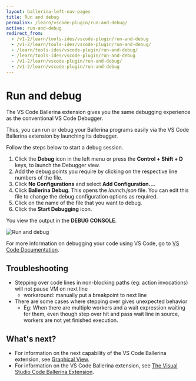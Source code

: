 ```yaml
---
layout: ballerina-left-nav-pages
title: Run and debug
permalink: /learn/vscode-plugin/run-and-debug/
active: run-and-debug
redirect_from:
  - /v1-2/learn/tools-ides/vscode-plugin/run-and-debug
  - /v1-2/learn/tools-ides/vscode-plugin/run-and-debug/
  - /learn/tools-ides/vscode-plugin/run-and-debug/
  - /learn/tools-ides/vscode-plugin/run-and-debug
  - /v1-2/learn/vscode-plugin/run-and-debug/
  - /v1-2/learn/vscode-plugin/run-and-debug
---
```


# Run and debug

The VS Code Ballerina extension gives you the  same debugging experience as the conventional VS Code Debugger.

Thus, you can run or debug your Ballerina programs easily via the VS Code Ballerina extension by launching its debugger. 

Follow the steps below to start a 
debug session. 

1. Click the **Debug** icon in the left menu or press the **Control + Shift + D** keys, to launch the Debugger view.
2. Add the debug points you require by clicking on the respective line numbers of the file.
3. Click **No Configurations** and select **Add Configuration...**. 
4. Click **Ballerina Debug**. This opens the *launch.json* file. You can edit this file to change the debug configuration options as required.
5. Click on the name of the file that you want to debug.
6. Click the **Start Debugging** icon.

You view the output in the **DEBUG CONSOLE**.

![Run and debug](/learn/images/run-and-debug.gif)

For more information on debugging your code using VS Code, go to [VS Code Documentation](https://code.visualstudio.com/docs/editor/debugging).

## Troubleshooting
- Stepping over code lines in non-blocking paths (eg: action invocations) will not pause VM on next line
    - workaround: manually put a breakpoint to next line
- There are some cases where stepping over gives unexpected behavior
    - Eg: When there are multiple workers and a wait expression waiting for them, even though step over hit and pass wait line in source, workers are not yet finished execution.

## What's next?

 - For information on the next capability of the VS Code Ballerina extension, see [Graphical View](/learn/vscode-plugin/graphical-editor).
 - For information on the VS Code Ballerina extension, see [The Visual Studio Code Ballerina Extension](/learn/vscode-plugin).